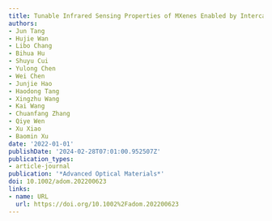 ```yaml
---
title: Tunable Infrared Sensing Properties of MXenes Enabled by Intercalants
authors:
- Jun Tang
- Hujie Wan
- Libo Chang
- Bihua Hu
- Shuyu Cui
- Yulong Chen
- Wei Chen
- Junjie Hao
- Haodong Tang
- Xingzhu Wang
- Kai Wang
- Chuanfang Zhang
- Qiye Wen
- Xu Xiao
- Baomin Xu
date: '2022-01-01'
publishDate: '2024-02-28T07:01:00.952507Z'
publication_types:
- article-journal
publication: '*Advanced Optical Materials*'
doi: 10.1002/adom.202200623
links:
- name: URL
  url: https://doi.org/10.1002%2Fadom.202200623
---
```

